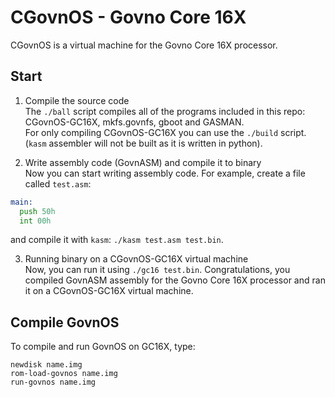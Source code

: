 # CGovnOS - Govno Core 16X

CGovnOS is a virtual machine for the Govno Core 16X processor.

## Start

1. Compile the source code\
   The `./ball` script compiles all of the programs included in this repo: CGovnOS-GC16X, mkfs.govnfs, gboot and GASMAN.\
   For only compiling CGovnOS-GC16X you can use the `./build` script. (`kasm` assembler will not be built as it is written in python).

2. Write assembly code (GovnASM) and compile it to binary\
   Now you can start writing assembly code. For example, create a file called `test.asm`:

```asm
main:
  push 50h
  int 00h
```

and compile it with `kasm`: `./kasm test.asm test.bin`.

3. Running binary on a CGovnOS-GC16X virtual machine\
   Now, you can run it using `./gc16 test.bin`. Congratulations, you compiled GovnASM assembly for the Govno Core 16X processor and ran it on a CGovnOS-GC16X virtual machine.

## Compile GovnOS

To compile and run GovnOS on GC16X, type:

```
newdisk name.img
rom-load-govnos name.img
run-govnos name.img
```
